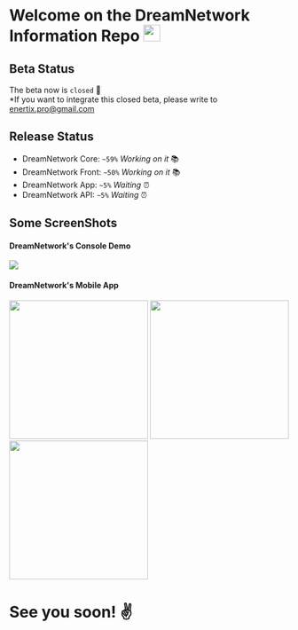 # Welcome on the DreamNetwork Information Repo <img src="https://raw.githubusercontent.com/MartinHeinz/MartinHeinz/master/wave.gif" width="30px">

## Beta Status
The beta now is `closed` 🛑
<br/> 
*If you want to integrate this closed beta, please write to <a href="mailto:enertix.pro@gmail.com" target="_BLANK">enertix.pro@gmail.com</a>

## Release Status
<ul>
  <li>DreamNetwork Core: <code>~59%</code> <i>Working on it</i> 📚</li>
  <li>DreamNetwork Front: <code>~50%</code> <i>Working on it</i> 📚</li>
  <li>DreamNetwork App: <code>~5%</code> <i>Waiting</i> ⏰</li>
  <li>DreamNetwork API: <code>~5%</code> <i>Waiting</i> ⏰</li>
</ul>

## Some ScreenShots

#### DreamNetwork's Console Demo
<a href="https://youtu.be/HdClyqkXg1w" ><img src="https://img.youtube.com/vi/HdClyqkXg1w/0.jpg" /></a>

#### DreamNetwork's Mobile App
<img src="https://i.imgur.com/XShmoNf.png" width="250px"> 
<img src="https://i.imgur.com/8sb5BAV.png" width="250px">
<img src="https://i.imgur.com/ETKDDwg.png" width="250px">

# See you soon! ✌
